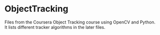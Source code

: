 # ObjectTracking
Files from the Coursera Object Tracking course using OpenCV and Python.
It lists different tracker algorithms in the later files.
